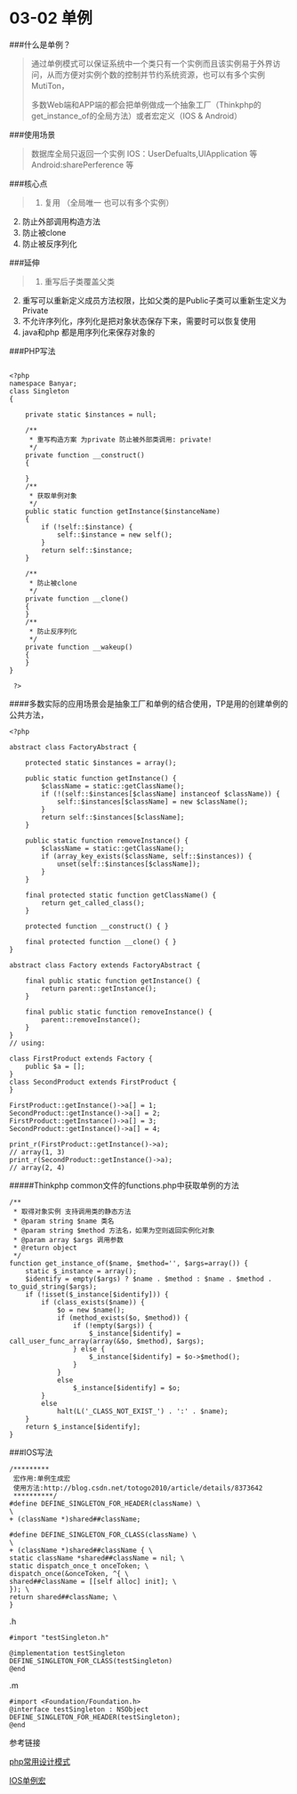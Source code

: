 # 03-02 单例

###什么是单例？

> 通过单例模式可以保证系统中一个类只有一个实例而且该实例易于外界访问，从而方便对实例个数的控制并节约系统资源，也可以有多个实例MutiTon，
> 
> 多数Web端和APP端的都会把单例做成一个抽象工厂（Thinkphp的get_instance_of的全局方法）或者宏定义（IOS & Android）


###使用场景

>    数据库全局只返回一个实例
   IOS：UserDefualts,UIApplication 等
   Android:sharePerference 等
   


###核心点


> 1. 复用 （全局唯一 也可以有多个实例）
2. 防止外部调用构造方法
3. 防止被clone
4. 防止被反序列化




###延伸



> 1. 重写后子类覆盖父类
2. 重写可以重新定义成员方法权限，比如父类的是Public子类可以重新生定义为Private
3. 不允许序列化，序列化是把对象状态保存下来，需要时可以恢复使用
4. java和php 都是用序列化来保存对象的





###PHP写法

```

<?php
namespace Banyar;
class Singleton
{

    private static $instances = null;

    /**
     * 重写构造方案 为private 防止被外部类调用: private!
     */
    private function __construct()
    {

    }
    /**
     * 获取单例对象
     */
    public static function getInstance($instanceName)
    {
        if (!self::$instance) {
            self::$instance = new self();
        }
        return self::$instance;
    }

    /**
     * 防止被clone
     */
    private function __clone()
    {
    }
    /**
     * 防止反序列化
     */
    private function __wakeup()
    {
    }
}

 ?>

```
####多数实际的应用场景会是抽象工厂和单例的结合使用，TP是用的创建单例的公共方法，


```
<?php
 
abstract class FactoryAbstract {
 
    protected static $instances = array();
 
    public static function getInstance() {
        $className = static::getClassName();
        if (!(self::$instances[$className] instanceof $className)) {
            self::$instances[$className] = new $className();
        }
        return self::$instances[$className];
    }

    public static function removeInstance() {
        $className = static::getClassName();
        if (array_key_exists($className, self::$instances)) {
            unset(self::$instances[$className]);
        }
    }
 
    final protected static function getClassName() {
        return get_called_class();
    }
 
    protected function __construct() { }
 
    final protected function __clone() { }
}
 
abstract class Factory extends FactoryAbstract {
 
    final public static function getInstance() {
        return parent::getInstance();
    }
 
    final public static function removeInstance() {
        parent::removeInstance();
    }
}
// using:
 
class FirstProduct extends Factory {
    public $a = [];
}
class SecondProduct extends FirstProduct {
}
 
FirstProduct::getInstance()->a[] = 1;
SecondProduct::getInstance()->a[] = 2;
FirstProduct::getInstance()->a[] = 3;
SecondProduct::getInstance()->a[] = 4;
 
print_r(FirstProduct::getInstance()->a);
// array(1, 3)
print_r(SecondProduct::getInstance()->a);
// array(2, 4)
```

#####Thinkphp common文件的functions.php中获取单例的方法

```
/**
 * 取得对象实例 支持调用类的静态方法
 * @param string $name 类名
 * @param string $method 方法名，如果为空则返回实例化对象
 * @param array $args 调用参数
 * @return object
 */
function get_instance_of($name, $method='', $args=array()) {
    static $_instance = array();
    $identify = empty($args) ? $name . $method : $name . $method . to_guid_string($args);
    if (!isset($_instance[$identify])) {
        if (class_exists($name)) {
            $o = new $name();
            if (method_exists($o, $method)) {
                if (!empty($args)) {
                    $_instance[$identify] = call_user_func_array(array(&$o, $method), $args);
                } else {
                    $_instance[$identify] = $o->$method();
                }
            }
            else
                $_instance[$identify] = $o;
        }
        else
            halt(L('_CLASS_NOT_EXIST_') . ':' . $name);
    }
    return $_instance[$identify];
}
```

###IOS写法
```
/*********
 宏作用:单例生成宏
 使用方法:http://blog.csdn.net/totogo2010/article/details/8373642
 **********/
#define DEFINE_SINGLETON_FOR_HEADER(className) \
\
+ (className *)shared##className;

#define DEFINE_SINGLETON_FOR_CLASS(className) \
\
+ (className *)shared##className { \
static className *shared##className = nil; \
static dispatch_once_t onceToken; \
dispatch_once(&onceToken, ^{ \
shared##className = [[self alloc] init]; \
}); \
return shared##className; \
}
```
.h
```
#import "testSingleton.h"  
  
@implementation testSingleton  
DEFINE_SINGLETON_FOR_CLASS(testSingleton)  
@end   
```
.m
```
#import <Foundation/Foundation.h>  
@interface testSingleton : NSObject  
DEFINE_SINGLETON_FOR_HEADER(testSingleton);  
@end 
```
参考链接


[php常用设计模式](http://www.admin10000.com/document/7115.html)

[IOS单例宏](http://blog.csdn.net/totogo2010/article/details/8373642)
